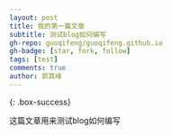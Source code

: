 ```yaml
---
layout: post
title: 我的第一篇文章
subtitle: 测试blog如何编写
gh-repo: guoqifeng/guoqifeng.github.io
gh-badge: [star, fork, follow]
tags: [test]
comments: true
author: 郭其峰
---
```


{: .box-success}

这篇文章用来测试blog如何编写

